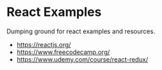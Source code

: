 # React Examples
Dumping ground for react examples and resources.

- https://reactjs.org/
- https://www.freecodecamp.org/
- https://www.udemy.com/course/react-redux/
